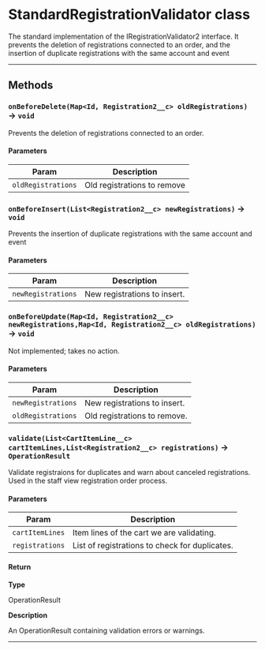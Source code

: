 # StandardRegistrationValidator class

The standard implementation of the IRegistrationValidator2 interface. 		It prevents the deletion of registrations connected to an order, and the insertion 		of duplicate registrations with the same account and event

---
## Methods
### `onBeforeDelete(Map<Id, Registration2__c> oldRegistrations)` → `void`

Prevents the deletion of registrations connected to an order.

#### Parameters
|Param|Description|
|-----|-----------|
|`oldRegistrations` |  Old registrations to remove |

### `onBeforeInsert(List<Registration2__c> newRegistrations)` → `void`

Prevents the insertion of duplicate registrations with the same account and event

#### Parameters
|Param|Description|
|-----|-----------|
|`newRegistrations` |  New registrations to insert. |

### `onBeforeUpdate(Map<Id, Registration2__c> newRegistrations,Map<Id, Registration2__c> oldRegistrations)` → `void`

Not implemented; takes no action.

#### Parameters
|Param|Description|
|-----|-----------|
|`newRegistrations` |  New registrations to insert. |
|`oldRegistrations` |  Old registrations to remove. |

### `validate(List<CartItemLine__c> cartItemLines,List<Registration2__c> registrations)` → `OperationResult`

Validate registraions for duplicates and warn about canceled registrations. 		Used in the staff view registration order process.

#### Parameters
|Param|Description|
|-----|-----------|
|`cartItemLines` |  Item lines of the cart we are validating. |
|`registrations` |  List of registrations to check for duplicates. |

#### Return

**Type**

OperationResult

**Description**

An OperationResult containing validation errors or warnings.

---
